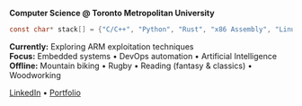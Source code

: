 **Computer Science @ Toronto Metropolitan University**

```c
const char* stack[] = {"C/C++", "Python", "Rust", "x86 Assembly", "Linux"};
```

**Currently:** Exploring ARM exploitation techniques  
**Focus:** Embedded systems • DevOps automation • Artificial Intelligence       
**Offline:** Mountain biking • Rugby • Reading (fantasy & classics) • Woodworking     

[LinkedIn](https://www.linkedin.com/in/bhavdeeparora/) • [Portfolio](https://bhavdeep.dev/)
